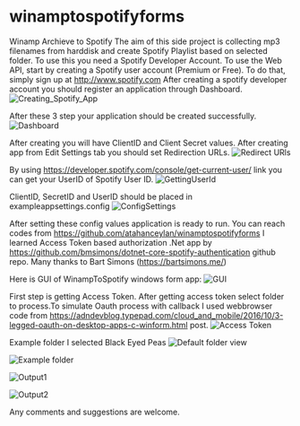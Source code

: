 # winamptospotifyforms
Winamp Archieve to Spotify
The aim of this side project is collecting mp3 filenames from harddisk and create Spotify Playlist based on selected folder. To use this you need a Spotify Developer Account. To use the Web API, start by creating a Spotify user account (Premium or Free). To do that, simply sign up at http://www.spotify.com After creating a spotify developer account you should register an application through Dashboard.
![Creating_Spotify_App](creating_app_spotify.gif)

After these 3 step your application should be created successfully.
![Dashboard](after_creating_app_on_dashboard.png)

After creating you will have ClientID and Client Secret values. After creating app from Edit Settings tab you should set Redirection URLs.
![Redirect URls](setting_redirect_urls.png)

By using https://developer.spotify.com/console/get-current-user/ link you can get your UserID of Spotify User ID.
![GettingUserId](getting_user_id.png)

ClientID, SecretID and UserID should be placed in exampleappsettings.config
![ConfigSettings](exampleappsettings.comfig.png)

After setting these config values application is ready to run. You can reach codes from https://github.com/atahanceylan/winamptospotifyforms
I learned Access Token based authorization .Net app by https://github.com/bmsimons/dotnet-core-spotify-authentication github repo. Many thanks to Bart Simons (https://bartsimons.me/)

Here is GUI of WinampToSpotify windows form app:
![GUI](gui.png)

First step is getting Access Token. After getting access token select folder to process.To simulate Oauth process with callback I used webbrowser code from https://adndevblog.typepad.com/cloud_and_mobile/2016/10/3-legged-oauth-on-desktop-apps-c-winform.html  post. 
![Access Token](accestoken.png)

Example folder I selected Black Eyed Peas
![Default folder view](folder_view.png)

![Example folder](selecting_example_folder.png)

![Output1](output_of_forms_app.png)

![Output2](spotify_output.png)

Any comments and suggestions are welcome.
